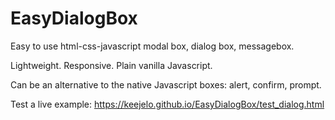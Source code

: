 # EasyDialogBox

Easy to use html-css-javascript modal box, dialog box, messagebox.

Lightweight. Responsive. Plain vanilla Javascript.

Can be an alternative to the native Javascript boxes: alert, confirm, prompt.

Test a live example: https://keejelo.github.io/EasyDialogBox/test_dialog.html



